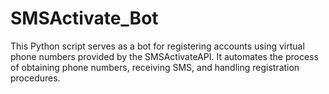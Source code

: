 # SMSActivate_Bot
This Python script serves as a bot for registering accounts using virtual phone numbers provided by the SMSActivateAPI. It automates the process of obtaining phone numbers, receiving SMS, and handling registration procedures.
